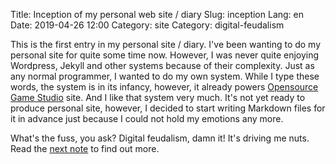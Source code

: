 Title: Inception of my personal web site / diary
Slug: inception
Lang: en
Date: 2019-04-26 12:00
Category: site
Category: digital-feudalism

This is the first entry in my personal site / diary. I've been wanting
to do my personal site for quite some time now. However, I was never quite
enjoying Wordpress, Jekyll and other systems because of their complexity.
Just as any normal programmer, I wanted to do my own system. While
I type these words, the system is in its infancy, however, it already
powers [Opensource Game Studio][ogs] site. And I like that system very much.
It's not yet ready to produce personal site, however, I decided to start
writing Markdown files for it in advance just because I could not hold my
emotions any more.

What's the fuss, you ask? Digital feudalism, damn it! It's driving me nuts. Read
the [next note][pain-cynic-paradise] to find out more.


[ogs]: http://opengamestudio.org
[tag-digital-feudalism]: tag/digital-feudalism.html
[pain-cynic-paradise]: yandex-music-pain-cynic-paradise-lost.html

